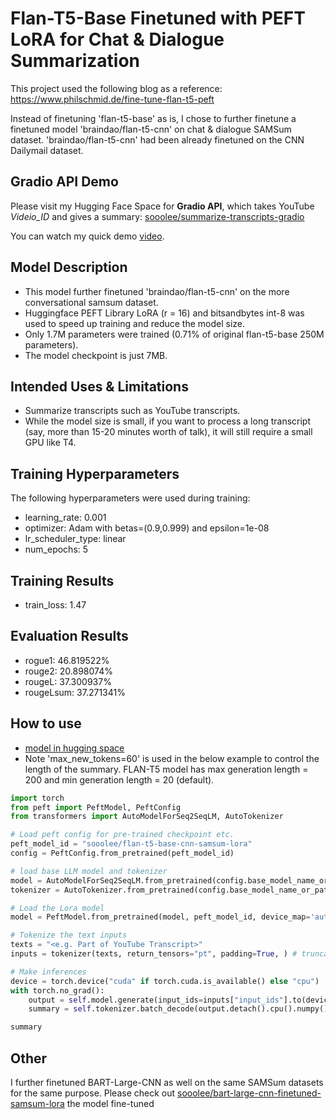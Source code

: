 # Flan-T5-Base Finetuned with PEFT LoRA for Chat & Dialogue Summarization

This project used the following blog as a reference: https://www.philschmid.de/fine-tune-flan-t5-peft

Instead of finetuning 'flan-t5-base' as is, I chose to further finetune a finetuned model 'braindao/flan-t5-cnn' on chat & dialogue SAMSum dataset. 'braindao/flan-t5-cnn' had been already finetuned on the CNN Dailymail dataset. 


## Gradio API Demo
Please visit my Hugging Face Space for **Gradio API**, which takes YouTube *Videio_ID* and gives a summary: [sooolee/summarize-transcripts-gradio](https://huggingface.co/spaces/sooolee/summarize-transcripts-gradio)

You can watch my quick demo [video](https://www.loom.com/share/8c7f3dbbf4964e46bf13350a19b3ca6f).  

## Model Description
* This model further finetuned 'braindao/flan-t5-cnn' on the more conversational samsum dataset.
* Huggingface PEFT Library LoRA (r = 16) and bitsandbytes int-8 was used to speed up training and reduce the model size.
* Only 1.7M parameters were trained (0.71% of original flan-t5-base 250M parameters).
* The model checkpoint is just 7MB.

## Intended Uses & Limitations
* Summarize transcripts such as YouTube transcripts.
* While the model size is small, if you want to process a long transcript (say, more than 15-20 minutes worth of talk), it will still require a small GPU like T4. 

## Training Hyperparameters
The following hyperparameters were used during training:

- learning_rate: 0.001
- optimizer: Adam with betas=(0.9,0.999) and epsilon=1e-08
- lr_scheduler_type: linear
- num_epochs: 5

## Training Results
- train_loss: 1.47

## Evaluation Results
- rogue1: 46.819522%
- rouge2: 20.898074%
- rougeL: 37.300937%
- rougeLsum: 37.271341%


## How to use
* [model in hugging space](https://huggingface.co/sooolee/flan-t5-base-cnn-samsum-lora)
* Note 'max_new_tokens=60' is used in the below example to control the length of the summary. FLAN-T5 model has max generation length = 200 and min generation length = 20 (default).

```python
import torch
from peft import PeftModel, PeftConfig
from transformers import AutoModelForSeq2SeqLM, AutoTokenizer

# Load peft config for pre-trained checkpoint etc.
peft_model_id = "sooolee/flan-t5-base-cnn-samsum-lora"
config = PeftConfig.from_pretrained(peft_model_id)

# load base LLM model and tokenizer
model = AutoModelForSeq2SeqLM.from_pretrained(config.base_model_name_or_path, device_map='auto') # load_in_8bit=True, 
tokenizer = AutoTokenizer.from_pretrained(config.base_model_name_or_path)

# Load the Lora model
model = PeftModel.from_pretrained(model, peft_model_id, device_map='auto')

# Tokenize the text inputs
texts = "<e.g. Part of YouTube Transcript>"
inputs = tokenizer(texts, return_tensors="pt", padding=True, ) # truncation=True

# Make inferences
device = torch.device("cuda" if torch.cuda.is_available() else "cpu")
with torch.no_grad():    
    output = self.model.generate(input_ids=inputs["input_ids"].to(device), max_new_tokens=60, do_sample=True, top_p=0.9)
    summary = self.tokenizer.batch_decode(output.detach().cpu().numpy(), skip_special_tokens=True)

summary
```

## Other
I further finetuned BART-Large-CNN as well on the same SAMSum datasets for the same purpose. Please check out [sooolee/bart-large-cnn-finetuned-samsum-lora](https://huggingface.co/sooolee/bart-large-cnn-samsum-lora) the model fine-tuned 
